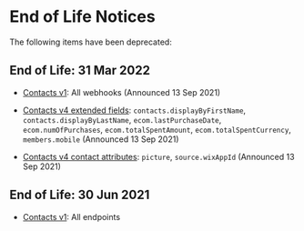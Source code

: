 # End of Life Notices

The following items have been deprecated:

## End of Life: 31 Mar 2022

- [Contacts v1](https://dev.wix.com/api/rest/contacts/contacts): All webhooks
  (Announced 13 Sep 2021)

- [Contacts v4 extended fields](https://dev.wix.com/api/rest/contacts/contacts/sorting,-filtering,-and-searching#contacts_contacts_sorting,-filtering,-and-searching_extended-fields-filtering-sorting-and-searching):
  `contacts.displayByFirstName`, `contacts.displayByLastName`, `ecom.lastPurchaseDate`, `ecom.numOfPurchases`, `ecom.totalSpentAmount`, `ecom.totalSpentCurrency`, `members.mobile`
  (Announced 13 Sep 2021)

- [Contacts v4 contact attributes](https://dev.wix.com/api/rest/contacts/contacts/contacts-v4/contact-object):
  `picture`, `source.wixAppId`
  (Announced 13 Sep 2021)

## End of Life: 30 Jun 2021

- [Contacts v1](https://dev.wix.com/api/rest/contacts/contacts): All endpoints